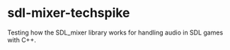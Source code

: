 # sdl-mixer-techspike

Testing how the SDL_mixer library works for handling audio in SDL games with C++.
